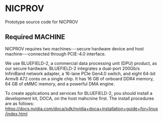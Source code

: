 # NICPROV
Prototype source code for NICPROV

## Required MACHINE 
NICPROV requires two machines---secure hardware device and host machine---connected through PCIE-4.0 interface.

We use BLUEFIELD-2, a commercial data processing unit (DPU) product, as our secure hardware. BLUEFIELD-2 integrates a dual-port 200Gb/s InfiniBand network adapter, a 16-lane PCIe Gen4.0 switch, and eight 64-bit Armv8 A72 cores on a single chip.
It has 16 GB of onboard DDR4 memory, 64 GB of eMMC memory, and a powerful DMA engine.

To create applications and services for BLUEFIELD-2, you should install a development kit, DOCA, on the host mahcnine first. The install procedures are as follows: https://docs.nvidia.com/doca/sdk/nvidia+doca+installation+guide+for+linux/index.html
